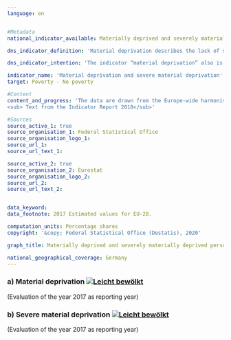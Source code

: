 ```yaml
---                   
language: en                   


#Metadata                   
national_indicator_available: Materially deprived and severely materially deprived persons                   

dns_indicator_definition: 'Material deprivation describes the lack of specific consumer goods and the involuntary foregoing of discretionary consumption for financial reasons. The two indicators represent the proportion of people out of the total population who are deemed to suffer either material deprivation (1.1.a) or severe material deprivation (1.1.b). The designation of (severe) material deprivation applies to all people whose household meets at least three (severely materially deprived: at least four) of nine defined criteria reflecting the financial restrictions of the household.<sub> Text from the Indicator Report 2018</sub>'                   

dns_indicator_intention: 'The indicator “material deprivation” also is part of the extensive reporting on poverty and wealth conducted by the Federal Government. By identifying individual deficiencies, it aims to act as a substitute for illustrating living conditions threatened by poverty. Therefore both, the percentage of persons who are materially as well as severely materially deprived, should stay below the level within the European Union.<sub> Text from the Indicator Report 2018</sub>'                   

indicator_name: 'Material deprivation and severe material deprivation'                   
target: Poverty - No poverty                   

#Content                    
content_and_progress: 'The data are drawn from the Europe-wide harmonised annual Statistics on Income and Living Conditions (EU-SILC), which in Germany is conducted by the Federal Statistical Office in cooperation with the statistical offices of the various Länder and titled “Living in Europe”. This involves about 14,000 private households in Germany which voluntarily provide information on their income and living conditions annually.<br><br>The indicators show the respective proportion of the population for which according to a self-assessment involuntary foregoing or deficiencies in several areas apply for financial reasons. The selected survey variables are expenditures based on a lifestyle that is considered appropriate, desirable or even necessary in Europe. These nine criteria used to characterise “material deprivation” are standardised across all countries in which EU-SILC is conducted, thereby allowing Europe-wide comparisons.<br><br>Specifically, the nine criteria cover: the lack of a car, a washing machine, a colour TV or a telephone in the household (in each case because the household is unable to afford one); a financial difficulty, paying rent, mortgage or utility bills on time, ensuring adequate heating in the residence, eating meat, fish or an equivalent vegetarian meal every second day, spending one week’s holidays per year outside the actual residence or meeting unplanned expenditures of a specific amount (poverty threshold of the previous year; 2017: 1,000 euros) from one’s own financial resources.<br><br>Material deprivation is associated with the problem of social exclusion because participation in social life is jeopardised by the lack of financial means. The “severe material deprivation” indicator is also part of the “poverty or social exclusion” indicator, which is used to measure one of the five core objectives of the Europe 2020 strategy (combating poverty and social exclusion).<br><br>In 2017, 9.1&nbsp;% of the population in Germany were classified as materially deprived, while 3.4&nbsp;% were affected by severe material deprivation. The corresponding values were 11.1&nbsp;% and 4.5&nbsp;% in 2010 and slightly higher in some subsequent years, resulting in a slight decline over time, similar to the EU as a whole. However, the average values for persons in the EU are significantly higher than the respective values for Germany. For instance, the proportion of the materially deprived EU population in 2017 was 14.7&nbsp;% according to the estimates of the Statistical Office of the European Union (Eurostat) and was therefore more than 50&nbsp;% higher than in Germany. A total of 6.7&nbsp;% of the EU population were considered as severely materially deprived persons. This rate is 97&nbsp;% higher than the respective value in Germany. However, both the share of materially deprived and that of severely materially deprived people decrease more rapidly in the EU than in Germany. Consequently, it can be expected that the German and the European rates will converge if this development continues.
<sub> Text from the Indicator Report 2018</sub>'                   

#Sources
source_active_1: true                           
source_organisation_1: Federal Statistical Office                           
source_organisation_logo_1:                            
source_url_1:                            
source_url_text_1:                            

source_active_2: true                           
source_organisation_2: Eurostat                           
source_organisation_logo_2:                            
source_url_2:                            
source_url_text_2:                            


data_keyword:                    
data_footnote: 2017 Estimated values for EU-28.                   

computation_units: Percentage shares                   
copyright: '&copy; Federal Statistical Office (Destatis), 2020'                   

graph_title: Materially deprived and severely materially deprived persons                   

national_geographical_coverage: Germany                   
---
```

<div>                               
  <div class="my-header">                               
    <h3>a) Material deprivation                               
      <a href="https://nachhaltige-entwicklung-deutschland.github.io/open-sdg-site-starter/status/"><img src="https://g205sdgs.github.io/sdg-indicators/public/Wettersymbole/Leicht bewölkt.png" alt="Leicht bewölkt" />                               
      </a>                               
    </h3>                               
  </div>
  <div class="my-header-note">
    <span>(Evaluation of the year 2017 as reporting year)</span>
  </div>                               
</div>                               
<div>                               
  <div class="my-header">                               
    <h3>b) Severe material deprivation                               
      <a href="https://nachhaltige-entwicklung-deutschland.github.io/open-sdg-site-starter/status/"><img src="https://g205sdgs.github.io/sdg-indicators/public/Wettersymbole/Leicht bewölkt.png" alt="Leicht bewölkt" />                               
      </a>                               
    </h3>                               
  </div>
  <div class="my-header-note">
    <span>(Evaluation of the year 2017 as reporting year)</span>
  </div>                               
</div>